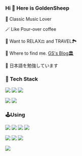 ### Hi 👋 Here is GoldenSheep



   🔭 Classic Music Lover
 
   🪄 Like Pour-over coffee 
 
   📡 Want to RELAX⚖️ and TRAVEL🏞️
 
   🏡 Where to find me. [GS's Blog🏛️](https://goldensheep.life)

   🎯 日本語を勉強しています

<div align="left">
  <p></p>
  <h3 align="left">🔮 Tech Stack</h3>
  <img src="https://img.shields.io/badge/Golang-00599C?style=for-the-badge&logo=go"/>
  <img src="https://img.shields.io/badge/C-00599C?style=for-the-badge&logo=c"/>
  <img src="https://img.shields.io/badge/Typescript-F7DF1E?style=for-the-badge&logo=Typescript&logoColor=black"/>
  <p></p>
  <img src="https://img.shields.io/badge/Python-3776AB?style=for-the-badge&logo=python&logoColor=white"/>
  <img src="https://img.shields.io/badge/Node.js-339933?style=for-the-badge&logo=node.js&logoColor=white"/>
 
 <h3 align="left">🕹️Using</h3>
  <img src="https://img.shields.io/badge/Windows-0078D6?style=for-the-badge&logo=windows&logoColor=white"/>
  <img src="https://img.shields.io/badge/Linux-FCC624?style=for-the-badge&logo=linux&logoColor=black"/>
  <img src="https://img.shields.io/badge/VS_Code-007ACC?style=for-the-badge&logo=visual-studio-code&logoColor=white"/>
  <img src="https://img.shields.io/badge/JetBrains-000000?style=for-the-badge&logo=jetbrains&logoColor=white"/>
  <p></p>
  <img src="https://img.shields.io/badge/Intel-0071C5?style=for-the-badge&logo=intel&logoColor=white"/>
  <img src="https://img.shields.io/badge/NVIDIA-76B900?style=for-the-badge&logo=nvidia&logoColor=white"/>
  <img src="https://img.shields.io/badge/HP-0096D6?style=for-the-badge&logo=hp&logoColor=white"/>
</div>
 
 <p></p>
 <div>
  <img  src='https://github-readme-stats.vercel.app/api?username=GoldenSheep402&count_private=true&layout=compact&show_icons=true&theme=tokyonight&include_all_commits=true'/>
</div>

